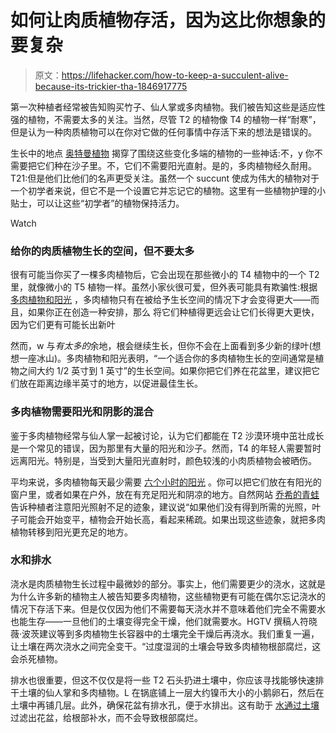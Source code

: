 # 如何让肉质植物存活，因为这比你想象的要复杂

> 原文：<https://lifehacker.com/how-to-keep-a-succulent-alive-because-its-trickier-tha-1846917775>

第一次种植者经常被告知购买竹子、仙人掌或多肉植物。我们被告知这些是适应性强的植物，不需要太多的关注。当然，尽管 T2 的植物像 T4 的植物一样“耐寒”，但是认为一种肉质植物可以在你对它做的任何事情中存活下来的想法是错误的。

生长中的地点 [奥特曼植物](https://altmanplants.com/8-succulent-myths-shouldnt-trick/) 揭穿了围绕这些变化多端的植物的一些神话:不，y 你不需要把它们种在沙子里。不，它们不需要阳光直射。是的，多肉植物经久耐用。T21:但是他们比他们的名声更受关注。虽然一个 succunt 使成为伟大的植物对于一个初学者来说，但它不是一个设置它并忘记它的植物。这里有一些植物护理的小贴士，可以让这些“初学者”的植物保持活力。

Watch

### 给你的肉质植物生长的空间，但不要太多

很有可能当你买了一棵多肉植物后，它会出现在那些微小的 T4 植物中的一个 T2 里，就像微小的 T5 植物一样。虽然小家伙很可爱，但外表可能具有欺骗性:根据 [多肉植物和阳光](https://www.succulentsandsunshine.com/faq-items/how-close-together-should-succulents-be-planted/#:~:text=A%20good%20amount%20of%20space,pot%20or%20any%20other%20succulents.) ，多肉植物只有在被给予生长空间的情况下才会变得更大——而且，如果你正在创造一种安排，那么 将它们种植得更远会让它们长得更大更快，因为它们更有可能长出新叶

然而，w 与*有太多的*余地，根会继续生长，但你不会在上面看到多少新的绿叶(想想一座冰山)。多肉植物和阳光表明，“一个适合你的多肉植物生长的空间通常是植物之间大约 1/2 英寸到 1 英寸”的生长空间。如果你把它们养在花盆里，建议把它们放在距离边缘半英寸的地方，以促进最佳生长。

### 多肉植物需要阳光和阴影的混合

鉴于多肉植物经常与仙人掌一起被讨论，认为它们都能在 T2 沙漠环境中茁壮成长是一个常见的错误，因为那里有大量的阳光和沙子。然而，T4 的年轻人需要暂时远离阳光。特别是，当受到大量阳光直射时，颜色较浅的小肉质植物会被晒伤。

平均来说，多肉植物每天最少需要 [六个小时的阳光](https://www.masterclass.com/articles/how-to-care-for-succulents) 。你可以把它们放在有阳光的窗户里，或者如果在户外，放在有充足阳光和阴凉的地方。自然网站 [乔希的青蛙](https://www.joshsfrogs.com/catalog/blog/2018/08/the-five-minute-guide-to-keeping-your-succulents-alive/) 告诉种植者注意阳光照射不足的迹象，建议说“如果他们没有得到所需的光照，叶子可能会开始变平，植物会开始长高，看起来稀疏。如果出现这些迹象，就把多肉植物转移到阳光更充足的地方。

### 水和排水

浇水是肉质植物生长过程中最微妙的部分。事实上，他们需要更少的浇水，这就是为什么许多新的植物主人被告知要多肉植物，这些植物更有可能在偶尔忘记浇水的情况下存活下来。但是仅仅因为他们不需要每天浇水并不意味着他们完全不需要水也能生存——一旦他们的土壤变得完全干燥，他们就需要水。HGTV 撰稿人符晓薇·波茨建议等到多肉植物生长容器中的土壤完全干燥后再浇水。我们重复一遍，让土壤在两次浇水之间完全变干。“过度湿润的土壤会导致多肉植物根部腐烂，这会杀死植物。

排水也很重要，但这不仅仅是将一些 T2 石头扔进土壤中，你应该寻找能够快速排干土壤的仙人掌和多肉植物。L 在锅底铺上一层大约镍币大小的小鹅卵石，然后在土壤中再铺几层。此外，确保花盆有排水孔，便于水排出。这有助于 [水通过土壤](https://www.masterclass.com/articles/how-to-care-for-succulents#how-to-care-for-succulents-5-tips) 过滤出花盆，给根部补水，而不会导致根部腐烂。